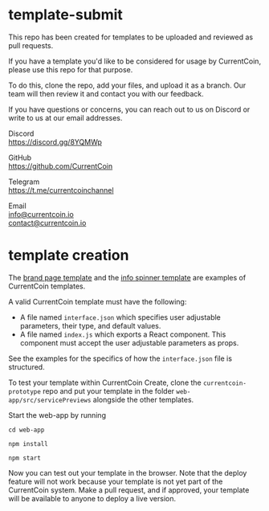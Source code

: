 # template-submit

This repo has been created for templates to be uploaded and reviewed as pull requests.

If you have a template you'd like to be considered for usage by CurrentCoin, please use this repo for that purpose.

To do this, clone the repo, add your files, and upload it as a branch. Our team will then review it and contact you with our feedback.

If you have questions or concerns, you can reach out to us on Discord or write to us at our email addresses.

Discord  
https://discord.gg/8YQMWp  
  
GitHub  
https://github.com/CurrentCoin  

Telegram  
https://t.me/currentcoinchannel  
  
Email  
info@currentcoin.io  
contact@currentcoin.io  
 
# template creation

The [brand page template](https://github.com/CurrentCoin/template-brand-page) and the [info spinner template](https://github.com/CurrentCoin/template-info-spinner) are examples of CurrentCoin templates.

A valid CurrentCoin template must have the following:

- A file named `interface.json` which specifies user adjustable parameters, their type, and default values.
- A file named `index.js` which exports a React component. This component must accept the user adjustable parameters as props. 

See the examples for the specifics of how the `interface.json` file is structured.

To test your template within CurrentCoin Create, clone the `currentcoin-prototype` repo and put your template in the folder `web-app/src/servicePreviews` alongside the other templates.

Start the web-app by running

`cd web-app`

`npm install`

`npm start`

Now you can test out your template in the browser. Note that the deploy feature will not work because your template is not yet part of the CurrentCoin system. Make a pull request, and if approved, your template will be available to anyone to deploy a live version.

